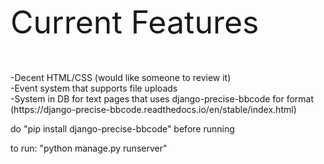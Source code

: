 <p style="font-size:50px">Current Features</p>
-Decent HTML/CSS (would like someone to review it)<br>
-Event system that supports file uploads<br>
-System in DB for text pages that uses django-precise-bbcode for format<br>
(https://django-precise-bbcode.readthedocs.io/en/stable/index.html)


do "pip install django-precise-bbcode" before running

to run: "python manage.py runserver"